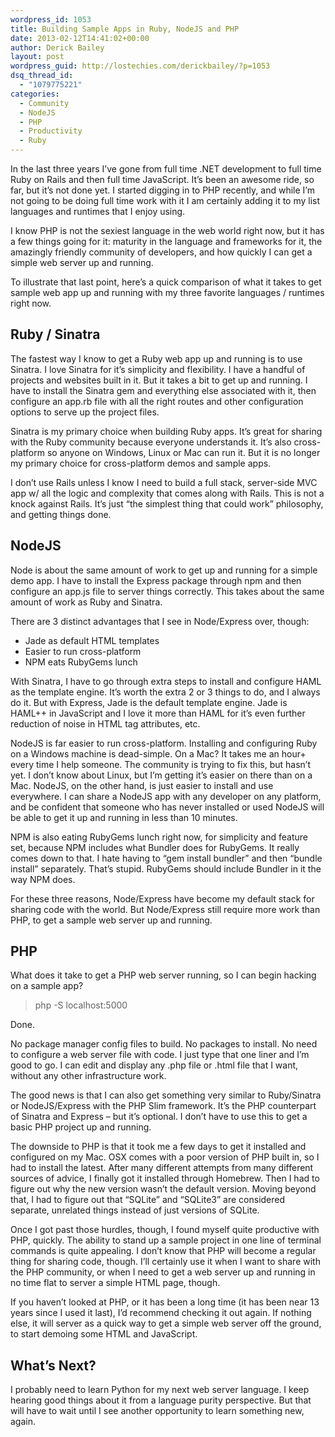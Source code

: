 ```yaml
---
wordpress_id: 1053
title: Building Sample Apps in Ruby, NodeJS and PHP
date: 2013-02-12T14:41:02+00:00
author: Derick Bailey
layout: post
wordpress_guid: http://lostechies.com/derickbailey/?p=1053
dsq_thread_id:
  - "1079775221"
categories:
  - Community
  - NodeJS
  - PHP
  - Productivity
  - Ruby
---
```

In the last three years I&#8217;ve gone from full time .NET development to full time Ruby on Rails and then full time JavaScript. It&#8217;s been an awesome ride, so far, but it&#8217;s not done yet. I started digging in to PHP recently, and while I&#8217;m not going to be doing full time work with it I am certainly adding it to my list languages and runtimes that I enjoy using. 

I know PHP is not the sexiest language in the web world right now, but it has a few things going for it: maturity in the language and frameworks for it, the amazingly friendly community of developers, and how quickly I can get a simple web server up and running.

To illustrate that last point, here&#8217;s a quick comparison of what it takes to get sample web app up and running with my three favorite languages / runtimes right now.

## Ruby / Sinatra

The fastest way I know to get a Ruby web app up and running is to use Sinatra. I love Sinatra for it&#8217;s simplicity and flexibility. I have a handful of projects and websites built in it. But it takes a bit to get up and running. I have to install the Sinatra gem and everything else associated with it, then configure an app.rb file with all the right routes and other configuration options to serve up the project files.

Sinatra is my primary choice when building Ruby apps. It&#8217;s great for sharing with the Ruby community because everyone understands it. It&#8217;s also cross-platform so anyone on Windows, Linux or Mac can run it. But it is no longer my primary choice for cross-platform demos and sample apps.

I don&#8217;t use Rails unless I know I need to build a full stack, server-side MVC app w/ all the logic and complexity that comes along with Rails. This is not a knock against Rails. It&#8217;s just &#8220;the simplest thing that could work&#8221; philosophy, and getting things done.

## NodeJS

Node is about the same amount of work to get up and running for a simple demo app. I have to install the Express package through npm and then configure an app.js file to server things correctly. This takes about the same amount of work as Ruby and Sinatra. 

There are 3 distinct advantages that I see in Node/Express over, though:

  * Jade as default HTML templates
  * Easier to run cross-platform
  * NPM eats RubyGems lunch

With Sinatra, I have to go through extra steps to install and configure HAML as the template engine. It&#8217;s worth the extra 2 or 3 things to do, and I always do it. But with Express, Jade is the default template engine. Jade is HAML++ in JavaScript and I love it more than HAML for it&#8217;s even further reduction of noise in HTML tag attributes, etc.

NodeJS is far easier to run cross-platform. Installing and configuring Ruby on a Windows machine is dead-simple. On a Mac? It takes me an hour+ every time I help someone. The community is trying to fix this, but hasn&#8217;t yet. I don&#8217;t know about Linux, but I&#8217;m getting it&#8217;s easier on there than on a Mac. NodeJS, on the other hand, is just easier to install and use everywhere. I can share a NodeJS app with any developer on any platform, and be confident that someone who has never installed or used NodeJS will be able to get it up and running in less than 10 minutes.

NPM is also eating RubyGems lunch right now, for simplicity and feature set, because NPM includes what Bundler does for RubyGems. It really comes down to that. I hate having to &#8220;gem install bundler&#8221; and then &#8220;bundle install&#8221; separately. That&#8217;s stupid. RubyGems should include Bundler in it the way NPM does.

For these three reasons, Node/Express have become my default stack for sharing code with the world. But Node/Express still require more work than PHP, to get a sample web server up and running.

## PHP

What does it take to get a PHP web server running, so I can begin hacking on a sample app?

> php -S localhost:5000

Done. 

No package manager config files to build. No packages to install. No need to configure a web server file with code. I just type that one liner and I&#8217;m good to go. I can edit and display any .php file or .html file that I want, without any other infrastructure work.

The good news is that I can also get something very similar to Ruby/Sinatra or NodeJS/Express with the PHP Slim framework. It&#8217;s the PHP counterpart of Sinatra and Express &#8211; but it&#8217;s optional. I don&#8217;t have to use this to get a basic PHP project up and running.

The downside to PHP is that it took me a few days to get it installed and configured on my Mac. OSX comes with a poor version of PHP built in, so I had to install the latest. After many different attempts from many different sources of advice, I finally got it installed through Homebrew. Then I had to figure out why the new version wasn&#8217;t the default version. Moving beyond that, I had to figure out that &#8220;SQLite&#8221; and &#8220;SQLite3&#8221; are considered separate, unrelated things instead of just versions of SQLite.

Once I got past those hurdles, though, I found myself quite productive with PHP, quickly. The ability to stand up a sample project in one line of terminal commands is quite appealing. I don&#8217;t know that PHP will become a regular thing for sharing code, though. I&#8217;ll certainly use it when I want to share with the PHP community, or when I need to get a web server up and running in no time flat to server a simple HTML page, though.

If you haven&#8217;t looked at PHP, or it has been a long time (it has been near 13 years since I used it last), I&#8217;d recommend checking it out again. If nothing else, it will server as a quick way to get a simple web server off the ground, to start demoing some HTML and JavaScript.

## What&#8217;s Next?

I probably need to learn Python for my next web server language. I keep hearing good things about it from a language purity perspective. But that will have to wait until I see another opportunity to learn something new, again.
